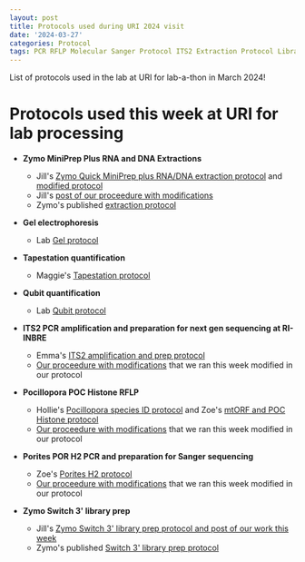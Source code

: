 ```yaml
---
layout: post
title: Protocols used during URI 2024 visit
date: '2024-03-27'
categories: Protocol
tags: PCR RFLP Molecular Sanger Protocol ITS2 Extraction Protocol LibraryPrep
---
```


List of protocols used in the lab at URI for lab-a-thon in March 2024!  

# Protocols used this week at URI for lab processing 

- **Zymo MiniPrep Plus RNA and DNA Extractions**   
	- Jill's [Zymo Quick MiniPrep plus RNA/DNA extraction protocol](https://github.com/JillAshey/JillAshey_Putnam_Lab_Notebook/blob/master/_posts/2023-07-21-MiniprepPlus-DNA%3ARNA-extractions-McapLarvae.md) and [modified protocol](https://github.com/JillAshey/JillAshey_Putnam_Lab_Notebook/blob/master/_posts/2023-12-20-MiniprepPlus-DNA%3ARNA-extractions-McapLarvae.md)
	- Jill's [post of our proceedure with modifications](https://github.com/JillAshey/JillAshey_Putnam_Lab_Notebook/blob/master/_posts/2024-03-27-MiniprepPlus-DNA%3ARNA-extractions-Poc2023.md)
	- Zymo's published [extraction protocol](https://files.zymoresearch.com/protocols/_d7003t_d7003_quick-dna-rna_miniprep_plus_kit.pdf)

- **Gel electrophoresis**  
	- Lab [Gel protocol](https://github.com/Putnam-Lab/Lab_Management/blob/master/Lab_Resources/DNA_RNA-protocols/Agarose-Gel-Protocol.md) 

- **Tapestation quantification**
	- Maggie's [Tapestation protocol](https://meschedl.github.io/MESPutnam_Open_Lab_Notebook/DNA-Tapestation/) 

- **Qubit quantification**   
	- Lab [Qubit protocol](https://github.com/Putnam-Lab/Lab_Management/blob/master/Lab_Resources/DNA_RNA-protocols/Qubit-Protocol.md) 

- **ITS2 PCR amplification and preparation for next gen sequencing at RI-INBRE**
	- Emma's [ITS2 amplification and prep protocol](xxx) 
	- [Our proceedure with modifications](https://ahuffmyer.github.io/ASH_Putnam_Lab_Notebook/ITS2-amplicon-PCR-and-preparation-for-sequencing-20240326/) that we ran this week modified in our protocol 
 
- **Pocillopora POC Histone RFLP**  
	- Hollie's [Pocillopora species ID protocol](https://github.com/hputnam/Putnam_Lab_Notebook/blob/master/_posts/2023-07-23-PocID.md) and Zoe's [mtORF and POC Histone protocol](https://zdellaert.github.io/ZD_Putnam_Lab_Notebook/PCR-Protocol/)
	- [Our proceedure with modifications](https://ahuffmyer.github.io/ASH_Putnam_Lab_Notebook/E5-POC-and-POR-Species-ID-PCR-and-RFLPs/) that we ran this week modified in our protocol 

- **Porites POR H2 PCR and preparation for Sanger sequencing**  
	- Zoe's [Porites H2 protocol](https://zdellaert.github.io/ZD_Putnam_Lab_Notebook/PCR-Protocol/)
	- [Our proceedure with modifications](https://ahuffmyer.github.io/ASH_Putnam_Lab_Notebook/E5-POC-and-POR-Species-ID-PCR-and-RFLPs/) that we ran this week modified in our protocol 

- **Zymo Switch 3' library prep**
	- Jill's [Zymo Switch 3' library prep protocol and post of our work this week](https://www.zymoresearch.com/products/zymo-seq-switchfree-3-mrna-library-kit)
	- Zymo's published [Switch 3' library prep protocol](https://github.com/JillAshey/JillAshey_Putnam_Lab_Notebook/blob/master/_posts/2024-03-28-Zymo-SwitchFree.md)
 






